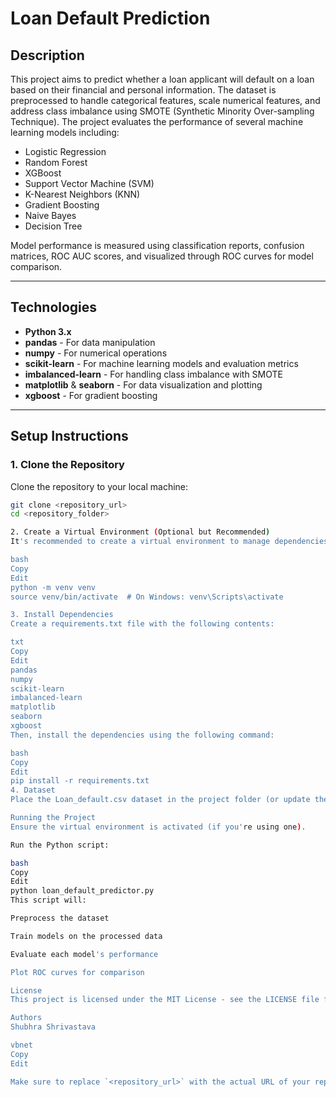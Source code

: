 # Loan Default Prediction

## Description
This project aims to predict whether a loan applicant will default on a loan based on their financial and personal information. The dataset is preprocessed to handle categorical features, scale numerical features, and address class imbalance using SMOTE (Synthetic Minority Over-sampling Technique). The project evaluates the performance of several machine learning models including:

- Logistic Regression
- Random Forest
- XGBoost
- Support Vector Machine (SVM)
- K-Nearest Neighbors (KNN)
- Gradient Boosting
- Naive Bayes
- Decision Tree

Model performance is measured using classification reports, confusion matrices, ROC AUC scores, and visualized through ROC curves for model comparison.

---

## Technologies
- **Python 3.x**
- **pandas** - For data manipulation
- **numpy** - For numerical operations
- **scikit-learn** - For machine learning models and evaluation metrics
- **imbalanced-learn** - For handling class imbalance with SMOTE
- **matplotlib** & **seaborn** - For data visualization and plotting
- **xgboost** - For gradient boosting

---

## Setup Instructions

### 1. Clone the Repository
Clone the repository to your local machine:
```bash
git clone <repository_url>
cd <repository_folder>

2. Create a Virtual Environment (Optional but Recommended)
It's recommended to create a virtual environment to manage dependencies:

bash
Copy
Edit
python -m venv venv
source venv/bin/activate  # On Windows: venv\Scripts\activate

3. Install Dependencies
Create a requirements.txt file with the following contents:

txt
Copy
Edit
pandas
numpy
scikit-learn
imbalanced-learn
matplotlib
seaborn
xgboost
Then, install the dependencies using the following command:

bash
Copy
Edit
pip install -r requirements.txt
4. Dataset
Place the Loan_default.csv dataset in the project folder (or update the data_path variable in the script with the correct path to your dataset).

Running the Project
Ensure the virtual environment is activated (if you're using one).

Run the Python script:

bash
Copy
Edit
python loan_default_predictor.py
This script will:

Preprocess the dataset

Train models on the processed data

Evaluate each model's performance

Plot ROC curves for comparison

License
This project is licensed under the MIT License - see the LICENSE file for details.

Authors
Shubhra Shrivastava

vbnet
Copy
Edit

Make sure to replace `<repository_url>` with the actual URL of your repository. Once you paste this on your GitHub repository, it will serve as a complete guide for setting up and running the project. Let me know if you'd like further changes!







